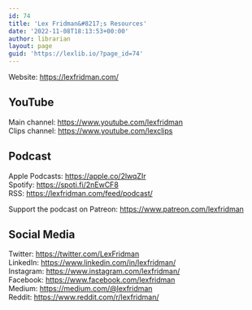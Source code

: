 ```yaml
---
id: 74
title: 'Lex Fridman&#8217;s Resources'
date: '2022-11-08T18:13:53+00:00'
author: librarian
layout: page
guid: 'https://lexlib.io/?page_id=74'
---
```


Website: <https://lexfridman.com/>

## YouTube

Main channel: <https://www.youtube.com/lexfridman>  
Clips channel: <https://www.youtube.com/lexclips>

## Podcast

Apple Podcasts: <https://apple.co/2lwqZIr>  
Spotify: <https://spoti.fi/2nEwCF8>  
RSS: <https://lexfridman.com/feed/podcast/>

Support the podcast on Patreon: <https://www.patreon.com/lexfridman>

## Social Media

Twitter: <https://twitter.com/LexFridman>  
LinkedIn: <https://www.linkedin.com/in/lexfridman/>  
Instagram: <https://www.instagram.com/lexfridman/>  
Facebook: <https://www.facebook.com/lexfridman>  
Medium: <https://medium.com/@lexfridman>  
Reddit: <https://www.reddit.com/r/lexfridman/>